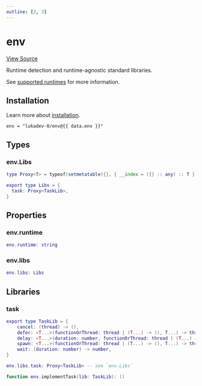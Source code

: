 ```yaml
---
outline: [2, 3]
---
```


<script setup>
import { data } from "./package-versions.data.ts";
</script>

# env

[View Source](https://github.com/lukadev-0/util.luau/blob/main/packages/env/init.luau)

Runtime detection and runtime-agnostic standard libraries.

See [supported runtimes](/docs/supported-runtimes) for more information.

## Installation

Learn more about [installation](/docs/getting-started#installation).

```toml-vue [Wally]
env = "lukadev-0/env@{{ data.env }}"
```

## Types

### env.Libs

```lua
type Proxy<T> = typeof(setmetatable({}, { __index = ({} :: any) :: T }))

export type Libs = {
  task: Proxy<TaskLib>,
}
```

## Properties

### env.runtime

```lua
env.runtime: string
```

### env.libs

```lua
env.libs: Libs
```

## Libraries

### task

```lua
export type TaskLib = {
	cancel: (thread) -> (),
	defer: <T...>(functionOrThread: thread | (T...) -> (), T...) -> thread,
	delay: <T...>(duration: number, functionOrThread: thread | (T...) -> (), T...) -> thread,
	spawn: <T...>(functionOrThread: thread | (T...) -> (), T...) -> thread,
	wait: (duration: number) -> number,
}
```

```lua
env.libs.task: Proxy<TaskLib> -- see `env.Libs`
```

```lua
function env.implementTask(lib: TaskLib): ()
```
